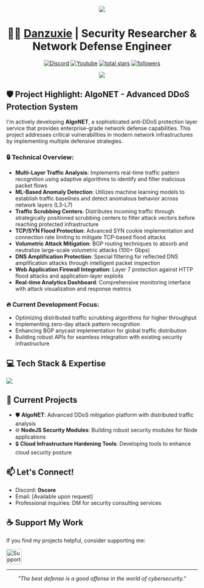 <p align="center"> <img src="https://readme-typing-svg.demolab.com?font=Fira+Code&weight=600&size=30&duration=3000&pause=100&color=0066F7&center=true&vCenter=true&random=false&width=435&lines=SECURING+THE+WEB!" /></a> </p>

<h1 align="center">👨‍💻 <a href="https://github.com/zuxievrtx">Danzuxie</a> | Security Researcher & Network Defense Engineer</h1>

<p align="center">
  <a href="https://discord.gg/3tNYvhJzPt"><img alt="Discord" title="Discord" src="https://img.shields.io/badge/-Discord-7289DA?style=for-the-badge&logo=discord&logoColor=white"/></a>
  <a href="https://www.youtube.com/channel/UC3TJbRG5n2fvDaC0rnFZ1yA"><img alt="Youtube" title="Youtube" src="https://img.shields.io/badge/-Youtube-FF0000?style=for-the-badge&logo=youtube&logoColor=white"/></a>
  <a href="https://github.com/zuxievrtx?tab=repositories&sort=stargazers">
    <img alt="total stars" title="Total stars on GitHub" src="https://custom-icon-badges.demolab.com/github/stars/zuxievrtx?color=B8B92B&style=for-the-badge&labelColor=959532&logo=star"/></a>
  <a href="https://github.com/zuxievrtx"><img alt="followers" title="Follow me on Github" src="https://img.shields.io/github/followers/zuxievrtx?color=236ad3&style=for-the-badge&logo=github&label=Follow"/></a>
</p>

<div align="center">
  <img src="https://komarev.com/ghpvc/?username=zuxievrtx&style=for-the-badge&color=brightgreen">
</div>

## 🛡️ Project Highlight: AlgoNET - Advanced DDoS Protection System

I'm actively developing **AlgoNET**, a sophisticated anti-DDoS protection layer service that provides enterprise-grade network defense capabilities. This project addresses critical vulnerabilities in modern network infrastructures by implementing multiple defensive strategies.

### 🔒 Technical Overview:

- **Multi-Layer Traffic Analysis**: Implements real-time traffic pattern recognition using adaptive algorithms to identify and filter malicious packet flows
- **ML-Based Anomaly Detection**: Utilizes machine learning models to establish traffic baselines and detect anomalous behavior across network layers (L3-L7)
- **Traffic Scrubbing Centers**: Distributes incoming traffic through strategically positioned scrubbing centers to filter attack vectors before reaching protected infrastructure
- **TCP/SYN Flood Protection**: Advanced SYN cookie implementation and connection rate limiting to mitigate TCP-based flood attacks
- **Volumetric Attack Mitigation**: BGP routing techniques to absorb and neutralize large-scale volumetric attacks (100+ Gbps)
- **DNS Amplification Protection**: Special filtering for reflected DNS amplification attacks through intelligent packet inspection
- **Web Application Firewall Integration**: Layer 7 protection against HTTP flood attacks and application-layer exploits
- **Real-time Analytics Dashboard**: Comprehensive monitoring interface with attack visualization and response metrics

### 🔥 Current Development Focus:

- Optimizing distributed traffic scrubbing algorithms for higher throughput
- Implementing zero-day attack pattern recognition
- Enhancing BGP anycast implementation for global traffic distribution
- Building robust APIs for seamless integration with existing security infrastructure

## 💻 Tech Stack & Expertise

<p align="left">
  <a href="https://github.com/zuxievrtx">
    <img src="https://skillicons.dev/icons?i=vscode,aws,github,mysql,css,html,js,express,react,bots,nodejs,wordpress,python,nginx,docker,kubernetes,linux,bash,cloudflare">
  </a>
</p>

## 🔭 Current Projects

- 🛡️ **AlgoNET**: Advanced DDoS mitigation platform with distributed traffic analysis
- 🌐 **NodeJS Security Modules**: Building robust security modules for Node applications
- 🔒 **Cloud Infrastructure Hardening Tools**: Developing tools to enhance cloud security posture

## 📫 Let's Connect!

- Discord: **0score**
- Email: [Available upon request]
- Professional inquiries: DM for security consulting services

## ☕ Support My Work

If you find my projects helpful, consider supporting me:

<a href="https://trakteer.id/danzuxie/tip"><img src="https://cdn.discordapp.com/attachments/1099845843718254652/1347942396180172891/Frame_7.png?ex=67cda8ae&is=67cc572e&hm=50703fdfcafddb24f277b1a50b42cf89a345ba6995474f092016c9b4caff5ea5&" alt="Support on Trakteer" height="40"></a>

---

<div align="center">
  <i>"The best defense is a good offense in the world of cybersecurity."</i>
</div>
